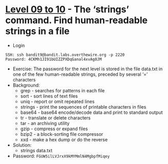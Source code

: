# [Level 09 to 10](https://overthewire.org/wargames/bandit/bandit10.html) - The ‘strings’ command. Find human-readable strings in a file

- Login
```
SSH: ssh bandit9@bandit.labs.overthewire.org -p 2220
Password: 4CKMh1JI91bUIZZPXDqGanal4xvAg0JM
```
- Exercise: The password for the next level is stored in the file data.txt in one of the few human-readable strings, preceded by several ‘=’ characters
- Background:
  - grep - searches for patterns in each file
  - sort - sort lines of text files
  - uniq - report or omit repeated lines
  - strings - print the sequences of printable characters in files
  - base64 - base64 encode/decode data and print to standard output
  - tr - translate or delete characters
  - tar - an archiving utility
  - gzip - compress or expand files
  - bzip2 - a block-sorting file compressor
  - xxd - make a hex dump or do the reverse
- Solution:
  - strings data.txt
- Password: `FGUW5ilLVJrxX9kMYMmlN4MgbpfMiqey`
